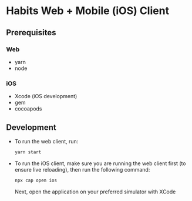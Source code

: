 # Habits Web + Mobile (iOS) Client

## Prerequisites

### Web 

* yarn
* node

### iOS

* Xcode (iOS development)
* gem
* cocoapods

## Development

* To run the web client, run:
	```bash
	yarn start
	```
* To run the iOS client, make sure you are running the web client first (to ensure live reloading), then run the following command:

	```bash
	npx cap open ios
	```
	Next, open the application on your preferred simulator with XCode